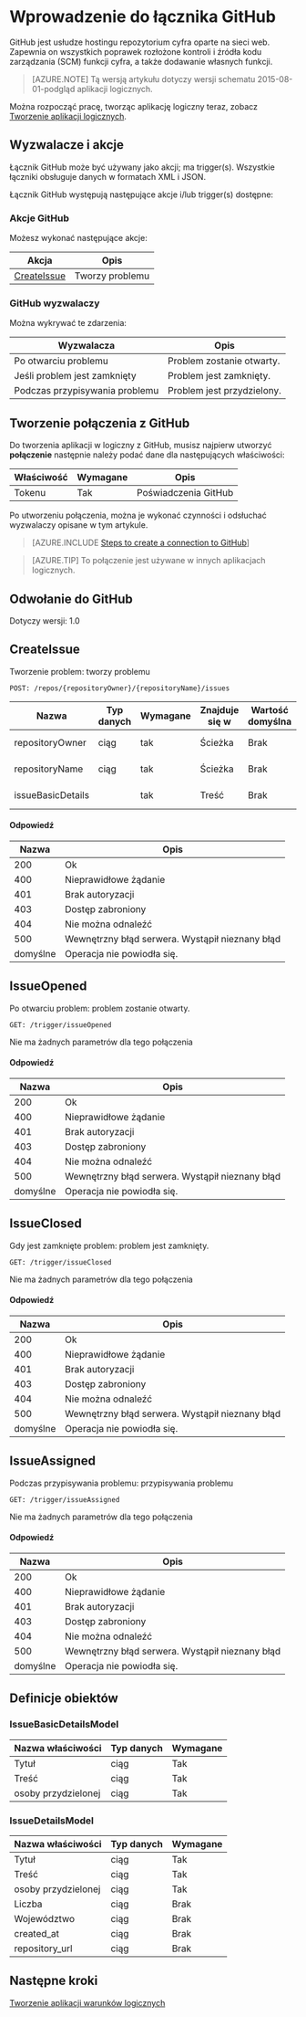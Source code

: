 <properties
pageTitle="GitHub | Microsoft Azure"
description="Tworzenie aplikacji logika z usługą Azure aplikacji. GitHub jest usłudze hostingu repozytorium cyfra oparte na sieci web. Zapewnia on wszystkich poprawek rozłożone kontroli i źródła kodu zarządzania (SCM) funkcji cyfra, a także dodawanie własnych funkcji."
services="logic-apps"   
documentationCenter=".net,nodejs,java"  
authors="msftman"   
manager="erikre"    
editor=""
tags="connectors" />

<tags
ms.service="logic-apps"
ms.devlang="multiple"
ms.topic="article"
ms.tgt_pltfrm="na"
ms.workload="integration"
ms.date="08/18/2016"
ms.author="deonhe"/>

# <a name="get-started-with-the-github-connector"></a>Wprowadzenie do łącznika GitHub

GitHub jest usłudze hostingu repozytorium cyfra oparte na sieci web. Zapewnia on wszystkich poprawek rozłożone kontroli i źródła kodu zarządzania (SCM) funkcji cyfra, a także dodawanie własnych funkcji.

>[AZURE.NOTE] Tą wersją artykułu dotyczy wersji schematu 2015-08-01-podgląd aplikacji logicznych. 

Można rozpocząć pracę, tworząc aplikację logiczny teraz, zobacz [Tworzenie aplikacji logicznych](../app-service-logic/app-service-logic-create-a-logic-app.md).

## <a name="triggers-and-actions"></a>Wyzwalacze i akcje

Łącznik GitHub może być używany jako akcji; ma trigger(s). Wszystkie łączniki obsługuje danych w formatach XML i JSON. 

 Łącznik GitHub występują następujące akcje i/lub trigger(s) dostępne:

### <a name="github-actions"></a>Akcje GitHub
Możesz wykonać następujące akcje:

|Akcja|Opis|
|--- | ---|
|[CreateIssue](connectors-create-api-github.md#createissue)|Tworzy problemu|
### <a name="github-triggers"></a>GitHub wyzwalaczy
Można wykrywać te zdarzenia:

|Wyzwalacza | Opis|
|--- | ---|
|Po otwarciu problemu|Problem zostanie otwarty.|
|Jeśli problem jest zamknięty|Problem jest zamknięty.|
|Podczas przypisywania problemu|Problem jest przydzielony.|


## <a name="create-a-connection-to-github"></a>Tworzenie połączenia z GitHub
Do tworzenia aplikacji w logiczny z GitHub, musisz najpierw utworzyć **połączenie** następnie należy podać dane dla następujących właściwości: 

|Właściwość| Wymagane|Opis|
| ---|---|---|
|Tokenu|Tak|Poświadczenia GitHub|
Po utworzeniu połączenia, można je wykonać czynności i odsłuchać wyzwalaczy opisane w tym artykule. 

>[AZURE.INCLUDE [Steps to create a connection to GitHub](../../includes/connectors-create-api-github.md)]

>[AZURE.TIP] To połączenie jest używane w innych aplikacjach logicznych.

## <a name="reference-for-github"></a>Odwołanie do GitHub
Dotyczy wersji: 1.0

## <a name="createissue"></a>CreateIssue
Tworzenie problem: tworzy problemu 

```POST: /repos/{repositoryOwner}/{repositoryName}/issues``` 

| Nazwa| Typ danych|Wymagane|Znajduje się w|Wartość domyślna|Opis|
| ---|---|---|---|---|---|
|repositoryOwner|ciąg|tak|Ścieżka|Brak|Właściciel repozytorium|
|repositoryName|ciąg|tak|Ścieżka|Brak|Nazwa repozytorium|
|issueBasicDetails| |tak|Treść|Brak|Szczegóły problemu|

#### <a name="response"></a>Odpowiedź

|Nazwa|Opis|
|---|---|
|200|Ok|
|400|Nieprawidłowe żądanie|
|401|Brak autoryzacji|
|403|Dostęp zabroniony|
|404|Nie można odnaleźć|
|500|Wewnętrzny błąd serwera. Wystąpił nieznany błąd|
|domyślne|Operacja nie powiodła się.|


## <a name="issueopened"></a>IssueOpened
Po otwarciu problem: problem zostanie otwarty. 

```GET: /trigger/issueOpened``` 

Nie ma żadnych parametrów dla tego połączenia
#### <a name="response"></a>Odpowiedź

|Nazwa|Opis|
|---|---|
|200|Ok|
|400|Nieprawidłowe żądanie|
|401|Brak autoryzacji|
|403|Dostęp zabroniony|
|404|Nie można odnaleźć|
|500|Wewnętrzny błąd serwera. Wystąpił nieznany błąd|
|domyślne|Operacja nie powiodła się.|


## <a name="issueclosed"></a>IssueClosed
Gdy jest zamknięte problem: problem jest zamknięty. 

```GET: /trigger/issueClosed``` 

Nie ma żadnych parametrów dla tego połączenia
#### <a name="response"></a>Odpowiedź

|Nazwa|Opis|
|---|---|
|200|Ok|
|400|Nieprawidłowe żądanie|
|401|Brak autoryzacji|
|403|Dostęp zabroniony|
|404|Nie można odnaleźć|
|500|Wewnętrzny błąd serwera. Wystąpił nieznany błąd|
|domyślne|Operacja nie powiodła się.|


## <a name="issueassigned"></a>IssueAssigned
Podczas przypisywania problemu: przypisywania problemu 

```GET: /trigger/issueAssigned``` 

Nie ma żadnych parametrów dla tego połączenia
#### <a name="response"></a>Odpowiedź

|Nazwa|Opis|
|---|---|
|200|Ok|
|400|Nieprawidłowe żądanie|
|401|Brak autoryzacji|
|403|Dostęp zabroniony|
|404|Nie można odnaleźć|
|500|Wewnętrzny błąd serwera. Wystąpił nieznany błąd|
|domyślne|Operacja nie powiodła się.|


## <a name="object-definitions"></a>Definicje obiektów 

### <a name="issuebasicdetailsmodel"></a>IssueBasicDetailsModel


| Nazwa właściwości | Typ danych | Wymagane |
|---|---|---|
|Tytuł|ciąg|Tak |
|Treść|ciąg|Tak |
|osoby przydzielonej|ciąg|Tak |



### <a name="issuedetailsmodel"></a>IssueDetailsModel


| Nazwa właściwości | Typ danych | Wymagane |
|---|---|---|
|Tytuł|ciąg|Tak |
|Treść|ciąg|Tak |
|osoby przydzielonej|ciąg|Tak |
|Liczba|ciąg|Brak |
|Województwo|ciąg|Brak |
|created_at|ciąg|Brak |
|repository_url|ciąg|Brak |


## <a name="next-steps"></a>Następne kroki
[Tworzenie aplikacji warunków logicznych](../app-service-logic/app-service-logic-create-a-logic-app.md)